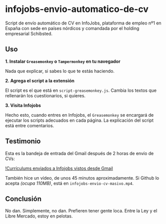 # infojobs-envio-automatico-de-cv

Script de envío automático de CV en InfoJobs, plataforma de empleo nº1 en España con sede en países nórdicos y comandada por el holding empresarial Schibsted.

## Uso

**1. Instalar `Greasemonkey` o `Tampermonkey` en tu navegador**

Nada que explicar, si sabes lo que te estás haciendo.

**2. Agrega el script a la extensión**

El script es el que está en `script-greasemonkey.js`. Cambia los textos que rellenarán los cuestionarios, si quieres.

**3. Visita Infojobs**

Hecho esto, cuando entres en Infojobs, el `Greasemonkey` se encargará de ejecutar los scripts adecuados en cada página. La explicación del script está entre comentarios.

## Testimonio

Esta es la bandeja de entrada del Gmail después de 2 horas de envío de CVs:

[!Currículums enviados a Infojobs vistos desde Gmail](Infojobs-fundido-en-cosa-de-2-horas.png)

También hice un vídeo, de unos 45 minutos aproximadamente. Si Github lo acepta *(ocupa 110MB)*, está en `infojobs-envio-cv-masivo.mp4`.

## Conclusión

No dan. Simplemente, no dan. Prefieren tener gente loca. Entre la Ley y el Libre Mercado, estoy en pelotas.